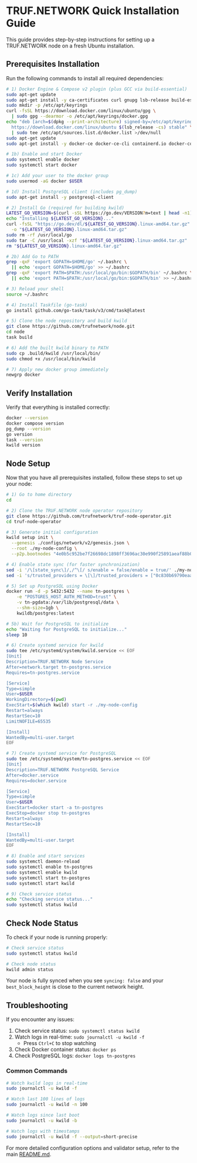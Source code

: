 # TRUF.NETWORK Quick Installation Guide

This guide provides step-by-step instructions for setting up a TRUF.NETWORK node on a fresh Ubuntu installation.

## Prerequisites Installation

Run the following commands to install all required dependencies:

```bash
# 1) Docker Engine & Compose v2 plugin (plus GCC via build-essential)
sudo apt-get update
sudo apt-get install -y ca-certificates curl gnupg lsb-release build-essential
sudo mkdir -p /etc/apt/keyrings
curl -fsSL https://download.docker.com/linux/ubuntu/gpg \
  | sudo gpg --dearmor -o /etc/apt/keyrings/docker.gpg
echo "deb [arch=$(dpkg --print-architecture) signed-by=/etc/apt/keyrings/docker.gpg] \
  https://download.docker.com/linux/ubuntu $(lsb_release -cs) stable" \
  | sudo tee /etc/apt/sources.list.d/docker.list >/dev/null
sudo apt-get update
sudo apt-get install -y docker-ce docker-ce-cli containerd.io docker-compose-plugin

# 1b) Enable and start Docker
sudo systemctl enable docker
sudo systemctl start docker

# 1c) Add your user to the docker group
sudo usermod -aG docker $USER

# 1d) Install PostgreSQL client (includes pg_dump)
sudo apt-get install -y postgresql-client

# 2) Install Go (required for building kwild)
LATEST_GO_VERSION=$(curl -sSL https://go.dev/VERSION?m=text | head -n1)
echo "Installing ${LATEST_GO_VERSION}..."
curl -fsSL "https://go.dev/dl/${LATEST_GO_VERSION}.linux-amd64.tar.gz" \
  -o "${LATEST_GO_VERSION}.linux-amd64.tar.gz"
sudo rm -rf /usr/local/go
sudo tar -C /usr/local -xzf "${LATEST_GO_VERSION}.linux-amd64.tar.gz"
rm "${LATEST_GO_VERSION}.linux-amd64.tar.gz"

# 2b) Add Go to PATH
grep -qxF 'export GOPATH=$HOME/go' ~/.bashrc \
  || echo 'export GOPATH=$HOME/go' >> ~/.bashrc
grep -qxF 'export PATH=$PATH:/usr/local/go/bin:$GOPATH/bin' ~/.bashrc \
  || echo 'export PATH=$PATH:/usr/local/go/bin:$GOPATH/bin' >> ~/.bashrc

# 3) Reload your shell
source ~/.bashrc

# 4) Install Taskfile (go-task)
go install github.com/go-task/task/v3/cmd/task@latest

# 5) Clone the node repository and build kwild
git clone https://github.com/trufnetwork/node.git
cd node
task build

# 6) Add the built kwild binary to PATH
sudo cp .build/kwild /usr/local/bin/
sudo chmod +x /usr/local/bin/kwild

# 7) Apply new docker group immediately
newgrp docker
```

## Verify Installation

Verify that everything is installed correctly:

```bash
docker --version
docker compose version
pg_dump --version
go version
task --version
kwild version
```

## Node Setup

Now that you have all prerequisites installed, follow these steps to set up your node:

```bash
# 1) Go to home directory
cd

# 2) Clone the TRUF.NETWORK node operator repository
git clone https://github.com/trufnetwork/truf-node-operator.git
cd truf-node-operator

# 3) Generate initial configuration
kwild setup init \
  --genesis ./configs/network/v2/genesis.json \
  --root ./my-node-config \
  --p2p.bootnodes "4e0b5c952be7f26698dc1898ff3696ac30e990f25891aeaf88b0285eab4663e1#ed25519@node-1.mainnet.truf.network:26656,0c830b69790eaa09315826403c2008edc65b5c7132be9d4b7b4da825c2a166ae#ed25519@node-2.mainnet.truf.network:26656"

# 4) Enable state sync (for faster synchronization)
sed -i '/\[state_sync\]/,/^\[/ s/enable = false/enable = true/' ./my-node-config/config.toml
sed -i 's/trusted_providers = \[\]/trusted_providers = ["0c830b69790eaa09315826403c2008edc65b5c7132be9d4b7b4da825c2a166ae#ed25519@node-2.mainnet.truf.network:26656"]/' ./my-node-config/config.toml

# 5) Set up PostgreSQL using Docker
docker run -d -p 5432:5432 --name tn-postgres \
    -e "POSTGRES_HOST_AUTH_METHOD=trust" \
    -v tn-pgdata:/var/lib/postgresql/data \
    --shm-size=1gb \
    kwildb/postgres:latest

# 5b) Wait for PostgreSQL to initialize
echo "Waiting for PostgreSQL to initialize..."
sleep 10

# 6) Create systemd service for kwild
sudo tee /etc/systemd/system/kwild.service << EOF
[Unit]
Description=TRUF.NETWORK Node Service
After=network.target tn-postgres.service
Requires=tn-postgres.service

[Service]
Type=simple
User=$USER
WorkingDirectory=$(pwd)
ExecStart=$(which kwild) start -r ./my-node-config
Restart=always
RestartSec=10
LimitNOFILE=65535

[Install]
WantedBy=multi-user.target
EOF

# 7) Create systemd service for PostgreSQL
sudo tee /etc/systemd/system/tn-postgres.service << EOF
[Unit]
Description=TRUF.NETWORK PostgreSQL Service
After=docker.service
Requires=docker.service

[Service]
Type=simple
User=$USER
ExecStart=docker start -a tn-postgres
ExecStop=docker stop tn-postgres
Restart=always
RestartSec=10

[Install]
WantedBy=multi-user.target
EOF

# 8) Enable and start services
sudo systemctl daemon-reload
sudo systemctl enable tn-postgres
sudo systemctl enable kwild
sudo systemctl start tn-postgres
sudo systemctl start kwild

# 9) Check service status
echo "Checking service status..."
sudo systemctl status kwild
```

## Check Node Status

To check if your node is running properly:

```bash
# Check service status
sudo systemctl status kwild

# Check node status
kwild admin status
```

Your node is fully synced when you see `syncing: false` and your `best_block_height` is close to the current network height.

## Troubleshooting

If you encounter any issues:

1. Check service status: `sudo systemctl status kwild`
2. Watch logs in real-time: `sudo journalctl -u kwild -f`
   - Press `Ctrl+C` to stop watching
3. Check Docker container status: `docker ps`
4. Check PostgreSQL logs: `docker logs tn-postgres`

### Common Commands

```bash
# Watch kwild logs in real-time
sudo journalctl -u kwild -f

# Watch last 100 lines of logs
sudo journalctl -u kwild -n 100

# Watch logs since last boot
sudo journalctl -u kwild -b

# Watch logs with timestamps
sudo journalctl -u kwild -f --output=short-precise
```

For more detailed configuration options and validator setup, refer to the main [README.md](../README.md). 